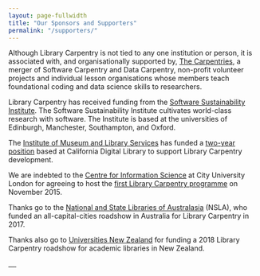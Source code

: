 ```yaml
---
layout: page-fullwidth
title: "Our Sponsors and Supporters"
permalink: "/supporters/"
---
```


Although Library Carpentry is not tied to any one institution or person, it is associated with, and organisationally supported by, <a href="https://carpentries.org/">The Carpentries</a>, a merger of Software Carpentry and Data Carpentry, non-profit volunteer projects and individual lesson organisations whose members teach foundational coding and data science skills to researchers.


Library Carpentry has received funding from the <a href="http://software.ac.uk/">Software Sustainability Institute</a>. The Software Sustainability Institute cultivates world-class research with software. The Institute is based at the universities of Edinburgh, Manchester, Southampton, and Oxford.

The <a href="https://www.imls.gov/">Institute of Museum and Library Services</a> has funded a <a href="https://www.imls.gov/grants/awarded/re-85-17-0121-17">two-year position</a> based at California Digital Library to support Library Carpentry development. 

We are indebted to the <a href="https://www.city.ac.uk/department-library-information-science/centre-for-information-science">Centre for Information Science</a> at City University London for agreeing to host the <a href="https://cradledincaricature.com/2015/12/01/library-carpentry-in-words-and-numbers-all-code-no-woodwork/">first Library Carpentry programme</a> on November 2015.

Thanks go to the <a href="https://www.nsla.org.au/">National and State Libraries of Australasia</a> (NSLA), who funded an all-capital-cities roadshow in Australia for Library Carpentry in 2017.

Thanks also go to <a href="https://www.universitiesnz.ac.nz/">Universities New Zealand</a> for funding a 2018 Library Carpentry roadshow for academic libraries in New Zealand.

<a href="https://carpentries.org/">
                        <img src="../images/logos/TheCarpentries.png" class="img-responsive img-centered" alt="">
                    </a>
                
<a href="http://software.ac.uk/">
                        <img src="../images/logos/SSILogo4Citations-small.png" class="img-responsive img-centered" alt="">
                    </a>

<a href="https://www.imls.gov/">
                        <img src="../images/logos/imls.jpg" class="img-responsive img-centered" alt="">
                    </a>
<a href="https://www.nsla.org.au/">
                        <img src="../images/logos/nsla.png" class="img-responsive img-centered" alt="">
                    </a>
<a href="https://www.universitiesnz.ac.nz/">
                        <img src="../images/logos/universities-logo.svg" class="img-responsive img-centered" alt="">
                    </a>
